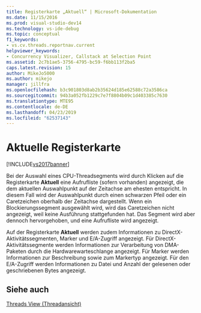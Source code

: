 ```yaml
---
title: Registerkarte „Aktuell“ | Microsoft-Dokumentation
ms.date: 11/15/2016
ms.prod: visual-studio-dev14
ms.technology: vs-ide-debug
ms.topic: conceptual
f1_keywords:
- vs.cv.threads.reportnav.current
helpviewer_keywords:
- Concurrency Visualizer, Callstack at Selection Point
ms.assetid: 2c7b1ae5-3756-4795-bc59-f6bb113f2ba5
caps.latest.revision: 15
author: MikeJo5000
ms.author: mikejo
manager: jillfra
ms.openlocfilehash: b3c901803d8ab2b35624d185e62588c72a3586ca
ms.sourcegitcommit: 94b3a052fb1229c7e7f8804b09c1d403385c7630
ms.translationtype: MTE95
ms.contentlocale: de-DE
ms.lasthandoff: 04/23/2019
ms.locfileid: "62537143"
---
```

# <a name="current-tab"></a>Aktuelle Registerkarte
[!INCLUDE[vs2017banner](../includes/vs2017banner.md)]

Bei der Auswahl eines CPU-Threadsegments wird durch Klicken auf die Registerkarte **Aktuell** eine Aufrufliste (sofern vorhanden) angezeigt, die dem aktuellen Auswahlpunkt auf der Zeitachse am ehesten entspricht.  In diesem Fall wird der Auswahlpunkt durch einen schwarzen Pfeil oder ein Caretzeichen oberhalb der Zeitachse dargestellt. Wenn ein Blockierungssegment ausgewählt wird, wird das Caretzeichen nicht angezeigt, weil keine Ausführung stattgefunden hat. Das Segment wird aber dennoch hervorgehoben, und eine Aufrufliste wird angezeigt.  
  
 Auf der Registerkarte **Aktuell** werden zudem Informationen zu DirectX-Aktivitätssegmenten, Marker und E/A-Zugriff angezeigt.  Für DirectX-Aktivitätssegmente werden Informationen zur Verarbeitung von DMA-Paketen durch die Hardwarewarteschlange angezeigt.  Für Marker werden Informationen zur Beschreibung sowie zum Markertyp angezeigt.  Für den E/A-Zugriff werden Informationen zu Datei und Anzahl der gelesenen oder geschriebenen Bytes angezeigt.  
  
## <a name="see-also"></a>Siehe auch  
 [Threads View (Threadansicht)](../profiling/threads-view-parallel-performance.md)
